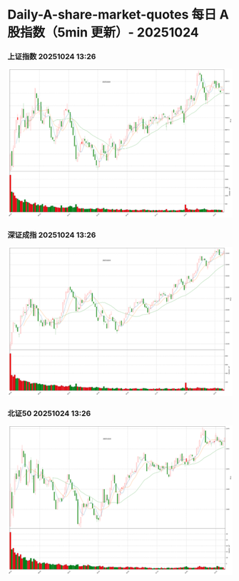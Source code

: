
# Daily-A-share-market-quotes 每日 A 股指数（5min 更新）- 20251024

### 上证指数 20251024 13:26
![](./fig/2025/10/20251024-sh000001.png)

### 深证成指 20251024 13:26
![](./fig/2025/10/20251024-sz399001.png)

### 北证50 20251024 13:26
![](./fig/2025/10/20251024-bj899050.png)

